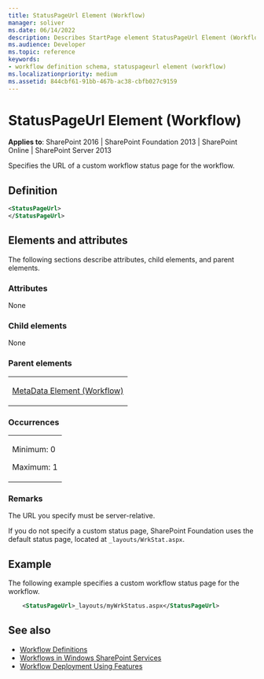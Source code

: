 ```yaml
---
title: StatusPageUrl Element (Workflow)
manager: soliver
ms.date: 06/14/2022
description: Describes StartPage element StatusPageUrl Element (Workflow) and provides information on elements and attributes, additional remarks, and an example.
ms.audience: Developer
ms.topic: reference
keywords:
- workflow definition schema, statuspageurl element (workflow)
ms.localizationpriority: medium
ms.assetid: 844cbf61-91bb-467b-ac38-cbfb027c9159
---
```


# StatusPageUrl Element (Workflow)

**Applies to**: SharePoint 2016 | SharePoint Foundation 2013 | SharePoint Online | SharePoint Server 2013

Specifies the URL of a custom workflow status page for the workflow.

## Definition

```XML
<StatusPageUrl>
</StatusPageUrl>
```

## Elements and attributes

The following sections describe attributes, child elements, and parent elements.

### Attributes

None

### Child elements

None

### Parent elements

<table>
<colgroup>
<col width="100%" />
</colgroup>
<tbody>
<tr class="odd">
<td align="left"><p><a href="metadata-element-workflow.md">MetaData Element (Workflow)</a></p></td>
</tr>
</tbody>
</table>

### Occurrences

<table>
<colgroup>
<col width="100%" />
</colgroup>
<tbody>
<tr class="odd">
<td align="left"><p>Minimum: 0</p>
<p>Maximum: 1</p></td>
</tr>
</tbody>
</table>

### Remarks

The URL you specify must be server-relative.

If you do not specify a custom status page, SharePoint Foundation uses the default status page, located at `_layouts/WrkStat.aspx`.

## Example

The following example specifies a custom workflow status page for the workflow.

```XML
    <StatusPageUrl>_layouts/myWrkStatus.aspx</StatusPageUrl>
```

## See also

- [Workflow Definitions](workflow-definitions.md)
- [Workflows in Windows SharePoint Services](https://msdn.microsoft.com/library/be0888d4-20b2-4d39-bf28-2d8a71829d8e(Office.15).aspx)
- [Workflow Deployment Using Features](https://msdn.microsoft.com/library/ad294f09-483d-4e87-bd19-fa37795ed558(Office.15).aspx)
